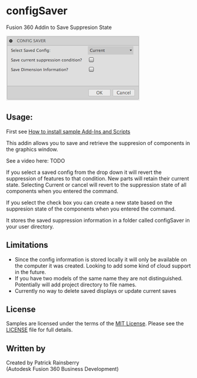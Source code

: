 # configSaver
Fusion 360 Addin to Save Suppresion State

![Config Saver Dialog](./resources/configSaverUI.png)
## Usage:
First see [How to install sample Add-Ins and Scripts](https://rawgit.com/AutodeskFusion360/AutodeskFusion360.github.io/master/Installation.html)

This addin allows you to save and retrieve the suppresion of components in the graphics window.

See a video here: TODO

If you select a saved config from the drop down it will revert the suppression of features to that condition.  New parts will retain their current state.  Selecting Current or cancel will revert to the suppression state of all components when you entered the command.

If you select the check box you can create a new state based on the suppresion state of the components when you entered the command.

It stores the saved suppression information in a folder called configSaver in your user directory.  

## Limitations
  * Since the config information is stored locally it will only be available on the computer it was created.  Looking to add some kind of cloud support in the future.
  * If you have two models of the same name they are not distinguished. Potentially will add project directory to file names.
  * Currently no way to delete saved displays or update current saves

## License
Samples are licensed under the terms of the [MIT License](http://opensource.org/licenses/MIT). Please see the [LICENSE](LICENSE) file for full details.

## Written by

Created by Patrick Rainsberry <br /> (Autodesk Fusion 360 Business Development)
